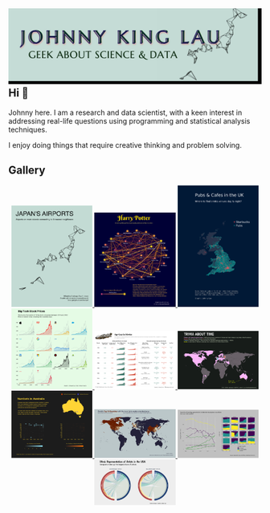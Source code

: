 ![](img/profile_banner.png)
Hi 👋 
---

Johnny here. I am a research and data scientist, with a keen interest in addressing real-life questions using programming and statistical analysis techniques.

I enjoy doing things that require creative thinking and problem solving.


Gallery
---
<p align= "center">
  <a href="https://github.com/jonkingseestheworld/30DayMapChallenge/blob/main/2_Line/2_Line_jpn_airports.png"> 
    <img src="https://github.com/jonkingseestheworld/30DayMapChallenge/blob/main/2_Line/2_Line_jpn_airports.png" width="32%" /> </a>
  <a href="https://github.com/jonkingseestheworld/jkl-data-viz/blob/main/HarryPotter_traits/HP_trait_similarity_network.png"> 
    <img src="https://github.com/jonkingseestheworld/jkl-data-viz/blob/main/HarryPotter_traits/HP_trait_similarity_network.png" width="32%" /> </a>
  <a href="https://github.com/jonkingseestheworld/30DayMapChallenge/blob/main/1_Point/1_Point_uk_pubs_starbucks.png"> 
    <img src="https://github.com/jonkingseestheworld/30DayMapChallenge/blob/main/1_Point/1_Point_uk_pubs_starbucks.png" width="32%" /> </a>
  
  
  <a href="https://github.com/jonkingseestheworld/TidyTuesdayPlots/tree/main/2023/20230207wk6"> 
    <img src="https://github.com/jonkingseestheworld/TidyTuesdayPlots/blob/main/2023/20230207wk6/tt20230207wk6_techstockprice.png" width="32%" /> </a>

  <a href="https://github.com/jonkingseestheworld/TidyTuesdayPlots/blob/main/2023/20230214wk7/tt20230214wk7_hollywoodAge.png"> 
    <img src="https://github.com/jonkingseestheworld/TidyTuesdayPlots/blob/main/2023/20230214wk7/tt20230214wk7_hollywoodAge.png" width="32%" /> </a>
  <a href="https://github.com/jonkingseestheworld/TidyTuesdayPlots/blob/main/2023/20230328wk13/tt20230329wk13_timezones.png"> 
    <img src="https://github.com/jonkingseestheworld/TidyTuesdayPlots/blob/main/2023/20230328wk13/tt20230329wk13_timezones.png" width="32%" /> </a>
  <a href="https://github.com/jonkingseestheworld/TidyTuesdayPlots/blob/main/2023/20230307wk10/tt20230307wk10_numbats.png"> 
    <img src="https://github.com/jonkingseestheworld/TidyTuesdayPlots/blob/main/2023/20230307wk10/tt20230307wk10_numbats.png" width="32%" /> </a>

  <a href="https://github.com/jonkingseestheworld/TidyTuesdayPlots/blob/main/2022/wk38_20220920_waste/20220920_WasteManagement1.png"> 
    <img src="https://github.com/jonkingseestheworld/TidyTuesdayPlots/blob/main/2022/wk38_20220920_waste/20220920_WasteManagement1.png" width="32%" /> </a>
  <a href="https://github.com/jonkingseestheworld/TidyTuesdayPlots/blob/main/2022/wk29_20220719_Technology/20220719_tech_energy_WEUR.png"> 
    <img src="https://github.com/jonkingseestheworld/TidyTuesdayPlots/blob/main/2022/wk29_20220719_Technology/20220719_tech_energy_WEUR.png" width="32%" /> </a>
  <a href="https://github.com/jonkingseestheworld/TidyTuesdayPlots/blob/main/2022/wk39_20220927_Artists/20220927_USA_artists.png"> 
    <img src="https://github.com/jonkingseestheworld/TidyTuesdayPlots/blob/main/2022/wk39_20220927_Artists/20220927_USA_artists.png" width="32%" /> </a>

</p>




<!--
**jonkingseestheworld/jonkingseestheworld** is a ✨ _special_ ✨ repository because its `README.md` (this file) appears on your GitHub profile.

Here are some ideas to get you started:

- 🔭 I’m currently working on ...
- 🌱 I’m currently learning ...
- 👯 I’m looking to collaborate on ...
- 🤔 I’m looking for help with ...
- 💬 Ask me about ...
- 📫 How to reach me: ...
- 😄 Pronouns: ...
- ⚡ Fun fact: ...
-->
